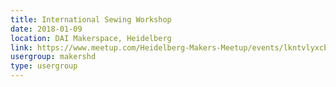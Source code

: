```yaml
---
title: International Sewing Workshop
date: 2018-01-09
location: DAI Makerspace, Heidelberg
link: https://www.meetup.com/Heidelberg-Makers-Meetup/events/lkntvlyxcbmb/
usergroup: makershd
type: usergroup
---
```

